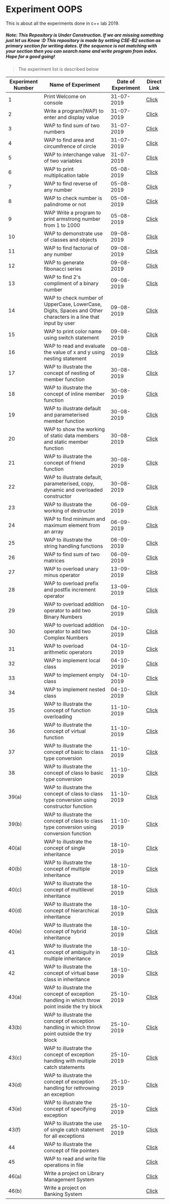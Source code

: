 # Experiment OOPS

This is about all the experiments done in c++ lab 2019.


##### Note: This Repository is Under Construction. If we are missing something just let us Know :D This repository is made by setting CSE-B2 section as primary section for writing dates. If the sequence is not matching with your section then you can search name and write program from index. Hope for a good going!



> The experiment list is described below

| Experiment Number | Name of Experiment | Date of Experiment | Direct Link |
|------------------|--------------------|--------------------|--------------------|
|1| Print Welcome on console | 31-07-2019 | [Click](https://github.com/theamanjs/ExperimentOOPS/blob/master/exp-1/AAprintWelcome.cpp) |
|2| Write a program(WAP) to enter and display value | 31-07-2019 | [Click](https://github.com/theamanjs/ExperimentOOPS/blob/master/exp-2/ABenNdisVar.cpp) |
|3| WAP to find sum of two numbers | 31-07-2019 | [Click](https://github.com/theamanjs/ExperimentOOPS/blob/master/exp-3/ACsumOfTwo.cpp) |
|4| WAP to find area and circumfrence of circle | 31-07-2019 | [Click](https://github.com/theamanjs/ExperimentOOPS/blob/master/exp-4/ADcircumNarea.cpp) |
|5| WAP to interchange value of two variables | 31-07-2019 | [Click](https://github.com/theamanjs/ExperimentOOPS/blob/master/exp-5/AEswapOfTwo.cpp) |
|6| WAP to print multiplication table | 05-08-2019 | [Click](https://github.com/theamanjs/ExperimentOOPS/blob/master/exp-6/AFmulTable.cpp) |
|7| WAP to find reverse of any number | 05-08-2019 | [Click](https://github.com/theamanjs/ExperimentOOPS/blob/master/exp-7/AGreverse.cpp) |
|8| WAP to check number is palindrome or not | 05-08-2019 | [Click](https://github.com/theamanjs/ExperimentOOPS/blob/master/exp-8/AHpalindromeNum.cpp) |
|9| WAP Write a program to print armstrong number from 1 to 1000 | 05-08-2019 | [Click](https://github.com/theamanjs/ExperimentOOPS/blob/master/exp-9/AIarmstrongNum.cpp) |
|10| WAP to demonstrate use of classes and objects | 09-08-2019 | [Click](https://github.com/theamanjs/ExperimentOOPS/blob/master/exp-10/AJdmnstUseOfClsNObj.cpp) |
|11| WAP to find factorial of any number | 09-08-2019 | [Click](https://github.com/theamanjs/ExperimentOOPS/blob/master/exp-11/AKfactOfNum.cpp) |
|12| WAP to generate fibonacci series | 09-08-2019 | [Click](https://github.com/theamanjs/ExperimentOOPS/blob/master/exp-12/ALfiboSeries.cpp) |
|13| WAP to find 2's compliment of a binary number | 09-08-2019 | [Click](https://github.com/theamanjs/ExperimentOOPS/blob/master/exp-13/AMtwoComplOfBin.cpp) |
|14| WAP to check number of UpperCase, LowerCase, Digits, Spaces and Other characters in a line that input by user | 09-08-2019 | [Click](https://github.com/theamanjs/ExperimentOOPS/blob/master/exp-14/ANcheckNoOfUcNLcNDgNSpNOch.cpp) |
|15| WAP to print color name using switch statement | 09-08-2019 | [Click](https://github.com/theamanjs/ExperimentOOPS/blob/master/exp-15/AOdisDiffColorUsingSwitch.cpp) |
|16| WAP to read and evaluate the value of x and y using nesting statement | 09-08-2019 | [Click](https://github.com/theamanjs/ExperimentOOPS/blob/master/exp-16/APreadNevalXNY.cpp) |
|17| WAP to illustrate the concept of nesting of member function | 30-08-2019 | [Click](https://github.com/theamanjs/ExperimentOOPS/blob/master/exp-17/AQnestingOfMemFun.cpp) |
|18| WAP to illustrate the concept of inline member function | 30-08-2019 | [Click](https://github.com/theamanjs/ExperimentOOPS/blob/master/exp-18/ARinlineMemFun.cpp) |
|19| WAP to illustrate default and parameterised member function | 30-08-2019 | [Click](https://github.com/theamanjs/ExperimentOOPS/blob/master/exp-19/ASdefNParaMemFun.cpp) |
|20| WAP to show the working of static data members and static member function | 30-08-2019 | [Click](https://github.com/theamanjs/ExperimentOOPS/blob/master/exp-20/ATstaticDataMemNMemFun.cpp) |
|21| WAP to illustrate the concept of friend function | 30-08-2019 | [Click](https://github.com/theamanjs/ExperimentOOPS/blob/master/exp-21/AUfriendFun.cpp) |
|22| WAP to illustrate default, parameterised, copy, dynamic and overloaded constructor | 30-08-2019 | [Click](https://github.com/theamanjs/ExperimentOOPS/blob/master/exp-22/AVdefNParaNCpyNDynNOlConstructor.cpp) |
|23| WAP to illustrate the working of destructor | 06-09-2019 | [Click](https://github.com/theamanjs/ExperimentOOPS/blob/master/exp-23/AWdestructor.cpp) |
|24| WAP to find minimum and maximum element from an array | 06-09-2019 | [Click](https://github.com/theamanjs/ExperimentOOPS/blob/master/exp-24/AXfindMinNMaxElmntFromArray.cpp) |
|25| WAP to illustrate the string handling functions | 06-09-2019 | [Click](https://github.com/theamanjs/ExperimentOOPS/blob/master/exp-25/AYstringHandlingFun.cpp) |
|26| WAP to find sum of two matrices | 06-09-2019 | [Click](https://github.com/theamanjs/ExperimentOOPS/blob/master/exp-26/AZsumOfTwoMatrices.cpp) |
|27| WAP to overload unary minus operator | 13-09-2019 | [Click](https://github.com/theamanjs/ExperimentOOPS/blob/master/exp-27/BAoverloadUnaryMinusOperator.cpp) |
|28| WAP to overload prefix and postfix increment operator | 13-09-2019 | [Click](https://github.com/theamanjs/ExperimentOOPS/blob/master/exp-28/BBoverloadPrefixNPostfixIncrementOperator.cpp) |
|29| WAP to overload addition operator to add two Binary Numbers | 04-10-2019 | [Click](https://github.com/theamanjs/ExperimentOOPS/blob/master/exp-29/BCbinaryAdditionUsingAdditionOperatorOverloading.cpp) |
|30| WAP to overload addition operator to add two Complex Numbers | 04-10-2019 | [Click](https://github.com/theamanjs/ExperimentOOPS/blob/master/exp-30/BDoverloadAdditionOperatorForCmplxNumAdd.cpp) |
|31| WAP to overload arithmetic operators | 04-10-2019 | [Click](https://github.com/theamanjs/ExperimentOOPS/blob/master/exp-31/BEoverloadArithmeticOperator.cpp) |
|32| WAP to implement local class | 04-10-2019 | [Click](https://github.com/theamanjs/ExperimentOOPS/blob/master/exp-32/BFlocalClass.cpp) |
|33| WAP to implement empty class | 04-10-2019 | [Click](https://github.com/theamanjs/ExperimentOOPS/blob/master/exp-33/BGemptyClass.cpp) |
|34| WAP to implement nested class | 04-10-2019 | [Click](https://github.com/theamanjs/ExperimentOOPS/blob/master/exp-34/BHnestedClass.cpp) |
|35| WAP to illustrate the concept of function overloading | 11-10-2019 | [Click](https://github.com/theamanjs/ExperimentOOPS/blob/master/exp-35/BIfunOverloading.cpp) |
|36| WAP to illustrate the concept of virtual function | 11-10-2019 | [Click](https://github.com/theamanjs/ExperimentOOPS/blob/master/exp-36/BJvirtualFun.cpp) |
|37| WAP to illustrate the concept of basic to class type conversion | 11-10-2019 | [Click](https://github.com/theamanjs/ExperimentOOPS/blob/master/exp-37/BKbasicToClassTypeConversion.cpp) |
|38| WAP to illustrate the concept of class to basic type conversion | 11-10-2019 | [Click](https://github.com/theamanjs/ExperimentOOPS/blob/master/exp-38/BLclassToBasicTypeConversion.cpp) |
|39(a)| WAP to illustrate the concept of class to class type conversion using constructor function | 11-10-2019 | [Click](https://github.com/theamanjs/ExperimentOOPS/blob/master/exp-39/part-1/BMAclassToClassTypeConversionUsingCnstrctrFun.cpp) |
|39(b)| WAP to illustrate the concept of class to class type conversion using  conversion function| 11-10-2019 | [Click](https://github.com/theamanjs/ExperimentOOPS/blob/master/exp-39/part-2/BMBclassToClassTypeConversionUsingCnvrsnFun.cpp) |
|40(a)| WAP to illustrate the concept of single inheritance | 18-10-2019 | [Click](https://github.com/theamanjs/ExperimentOOPS/blob/master/exp-40/part-1/BNAsingleInheritance.cpp) |
|40(b)| WAP to illustrate the concept of multiple inheritance | 18-10-2019 | [Click](https://github.com/theamanjs/ExperimentOOPS/blob/master/exp-40/part-2/BNBmultipleInheritance.cpp) |
|40(c)| WAP to illustrate the concept of multilevel inheritance | 18-10-2019 | [Click](https://github.com/theamanjs/ExperimentOOPS/blob/master/exp-40/part-3/BNCmultilevelInheritance.cpp) |
|40(d)| WAP to illustrate the concept of hierarchical inheritance | 18-10-2019 | [Click](https://github.com/theamanjs/ExperimentOOPS/blob/master/exp-40/part-4/BNDhierarchicalInheritance.cpp) |
|40(e)| WAP to illustrate the concept of hybrid inheritance | 18-10-2019 | [Click](https://github.com/theamanjs/ExperimentOOPS/blob/master/exp-40/part-5/BNEhybridInheritance.cpp) |
|41| WAP to illustrate the concept of ambiguity in multiple inheritance | 18-10-2019 | [Click](https://github.com/theamanjs/ExperimentOOPS/blob/master/exp-41/BOambiguityInMultipleInheritance.cpp) |
|42| WAP to illustrate the concept of virtual base class in inheritance | 18-10-2019 | [Click](https://github.com/theamanjs/ExperimentOOPS/blob/master/exp-42/BPvirtualBaseClassInInheritance.cpp) |
|43(a)| WAP to illustrate the concept of exception handling in which throw point inside the try block | 25-10-2019 | [Click](https://github.com/theamanjs/ExperimentOOPS/blob/master/exp-43/part-1/BQAexceptionHandlingInWhichThrowPointInsideTry.cpp) |
|43(b)| WAP to illustrate the concept of exception handling in which throw point outside the try block | 25-10-2019 | [Click](https://github.com/theamanjs/ExperimentOOPS/blob/master/exp-43/part-2/BQBexceptionHandlingInWhichThrowPointOutsideTry.cpp) |
|43(c)| WAP to illustrate the concept of exception handling with multiple catch statements | 25-10-2019 | [Click](https://github.com/theamanjs/ExperimentOOPS/blob/master/exp-43/part-3/BQCexceptionHandlingWithMultipleCatchStatement.cpp) |
|43(d)| WAP to illustrate the concept of exception handling for rethrowing an exception | 25-10-2019 | [Click](https://github.com/theamanjs/ExperimentOOPS/blob/master/exp-43/part-4/BQDexceptionHandlingForRethrowingAnException.cpp) |
|43(e)| WAP to illustrate the concept of specifying exception | 25-10-2019 | [Click](https://github.com/theamanjs/ExperimentOOPS/blob/master/exp-43/part-5/BQEspecifyingException.cpp) |
|43(f)| WAP to illustrate the use of single catch statement for all exceptions | 25-10-2019 | [Click](https://github.com/theamanjs/ExperimentOOPS/blob/master/exp-43/part-6/BQFuseOfSingleCatchForMultipleExceptions.cpp) |
|44| WAP to illustrate the concept of file pointers |  | [Click]() |
|45| WAP to read and write file operations in file |  | [Click]() |
|46(a)| Write a project on Library Management System |  | [Click]() |
|46(b)| Write a project on Banking System |  | [Click]() |
